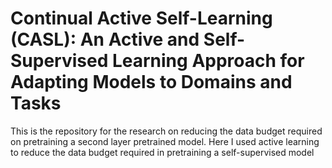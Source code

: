 # Continual Active Self-Learning (CASL): An Active and Self-Supervised Learning Approach for Adapting Models to Domains and Tasks
This is the repository for the research on reducing the data budget required on pretraining a second layer pretrained model. Here I used active learning to reduce the data budget required in pretraining a self-supervised model
